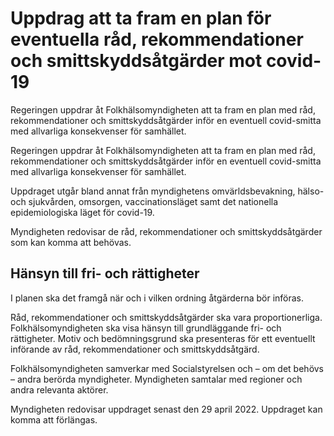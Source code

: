 # Uppdrag att ta fram en plan för eventuella råd, rekommendationer och smittskyddsåtgärder mot covid-19

Regeringen uppdrar åt Folkhälsomyndigheten att ta fram en plan med råd, rekommendationer och smittskyddsåtgärder inför en eventuell covid-smitta med allvarliga konsekvenser för samhället.

Regeringen uppdrar åt Folkhälsomyndigheten att ta fram en plan med råd, rekommendationer och smittskyddsåtgärder inför en eventuell covid-smitta med allvarliga konsekvenser för samhället.

Uppdraget utgår bland annat från myndighetens omvärldsbevakning, hälso- och sjukvården, omsorgen, vaccinationsläget samt det nationella epidemiologiska läget för covid-19.

Myndigheten redovisar de råd, rekommendationer och smittskyddsåtgärder som kan komma att behövas.

## Hänsyn till fri- och rättigheter

I planen ska det framgå när och i vilken ordning åtgärderna bör införas.

Råd, rekommendationer och smittskyddsåtgärder ska vara proportionerliga. Folkhälsomyndigheten ska visa hänsyn till grundläggande fri- och rättigheter. Motiv och bedömningsgrund ska presenteras för ett eventuellt införande av råd, rekommendationer och smittskyddsåtgärd.

Folkhälsomyndigheten samverkar med Socialstyrelsen och – om det behövs – andra berörda myndigheter. Myndigheten samtalar med regioner och andra relevanta aktörer.

Myndigheten redovisar uppdraget senast den 29 april 2022. Uppdraget kan komma att förlängas.
